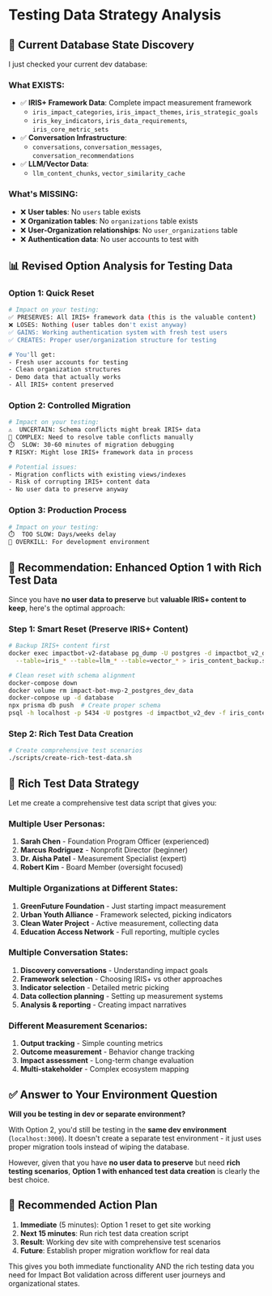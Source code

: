 # Testing Data Strategy Analysis

## 🚨 **Current Database State Discovery**

I just checked your current dev database:

### **What EXISTS:**
- ✅ **IRIS+ Framework Data**: Complete impact measurement framework
  - `iris_impact_categories`, `iris_impact_themes`, `iris_strategic_goals`
  - `iris_key_indicators`, `iris_data_requirements`, `iris_core_metric_sets`
- ✅ **Conversation Infrastructure**: 
  - `conversations`, `conversation_messages`, `conversation_recommendations`
- ✅ **LLM/Vector Data**: 
  - `llm_content_chunks`, `vector_similarity_cache`

### **What's MISSING:**
- ❌ **User tables**: No `users` table exists
- ❌ **Organization tables**: No `organizations` table exists  
- ❌ **User-Organization relationships**: No `user_organizations` table
- ❌ **Authentication data**: No user accounts to test with

## 📊 **Revised Option Analysis for Testing Data**

### **Option 1: Quick Reset**
```bash
# Impact on your testing:
✅ PRESERVES: All IRIS+ framework data (this is the valuable content)
❌ LOSES: Nothing (user tables don't exist anyway)
✅ GAINS: Working authentication system with fresh test users
✅ CREATES: Proper user/organization structure for testing

# You'll get:
- Fresh user accounts for testing
- Clean organization structures
- Demo data that actually works
- All IRIS+ content preserved
```

### **Option 2: Controlled Migration**
```bash
# Impact on your testing:
⚠️  UNCERTAIN: Schema conflicts might break IRIS+ data
🔄 COMPLEX: Need to resolve table conflicts manually  
⏱️  SLOW: 30-60 minutes of migration debugging
❓ RISKY: Might lose IRIS+ framework data in process

# Potential issues:
- Migration conflicts with existing views/indexes
- Risk of corrupting IRIS+ content data
- No user data to preserve anyway
```

### **Option 3: Production Process**
```bash
# Impact on your testing:
⏱️  TOO SLOW: Days/weeks delay
🚫 OVERKILL: For development environment
```

## 🎯 **Recommendation: Enhanced Option 1 with Rich Test Data**

Since you have **no user data to preserve** but **valuable IRIS+ content to keep**, here's the optimal approach:

### **Step 1: Smart Reset (Preserve IRIS+ Content)**
```bash
# Backup IRIS+ content first
docker exec impactbot-v2-database pg_dump -U postgres -d impactbot_v2_dev \
  --table=iris_* --table=llm_* --table=vector_* > iris_content_backup.sql

# Clean reset with schema alignment
docker-compose down
docker volume rm impact-bot-mvp-2_postgres_dev_data
docker-compose up -d database
npx prisma db push  # Create proper schema
psql -h localhost -p 5434 -U postgres -d impactbot_v2_dev -f iris_content_backup.sql
```

### **Step 2: Rich Test Data Creation**
```bash
# Create comprehensive test scenarios
./scripts/create-rich-test-data.sh
```

## 🧪 **Rich Test Data Strategy**

Let me create a comprehensive test data script that gives you:

### **Multiple User Personas:**
1. **Sarah Chen** - Foundation Program Officer (experienced)
2. **Marcus Rodriguez** - Nonprofit Director (beginner)  
3. **Dr. Aisha Patel** - Measurement Specialist (expert)
4. **Robert Kim** - Board Member (oversight focused)

### **Multiple Organizations at Different States:**
1. **GreenFuture Foundation** - Just starting impact measurement
2. **Urban Youth Alliance** - Framework selected, picking indicators
3. **Clean Water Project** - Active measurement, collecting data
4. **Education Access Network** - Full reporting, multiple cycles

### **Multiple Conversation States:**
1. **Discovery conversations** - Understanding impact goals
2. **Framework selection** - Choosing IRIS+ vs other approaches
3. **Indicator selection** - Detailed metric picking
4. **Data collection planning** - Setting up measurement systems
5. **Analysis & reporting** - Creating impact narratives

### **Different Measurement Scenarios:**
1. **Output tracking** - Simple counting metrics
2. **Outcome measurement** - Behavior change tracking  
3. **Impact assessment** - Long-term change evaluation
4. **Multi-stakeholder** - Complex ecosystem mapping

## ✅ **Answer to Your Environment Question**

**Will you be testing in dev or separate environment?**

With Option 2, you'd still be testing in the **same dev environment** (`localhost:3000`). It doesn't create a separate test environment - it just uses proper migration tools instead of wiping the database.

However, given that you have **no user data to preserve** but need **rich testing scenarios**, **Option 1 with enhanced test data creation** is clearly the best choice.

## 🚀 **Recommended Action Plan**

1. **Immediate** (5 minutes): Option 1 reset to get site working
2. **Next 15 minutes**: Run rich test data creation script  
3. **Result**: Working dev site with comprehensive test scenarios
4. **Future**: Establish proper migration workflow for real data

This gives you both immediate functionality AND the rich testing data you need for Impact Bot validation across different user journeys and organizational states.
